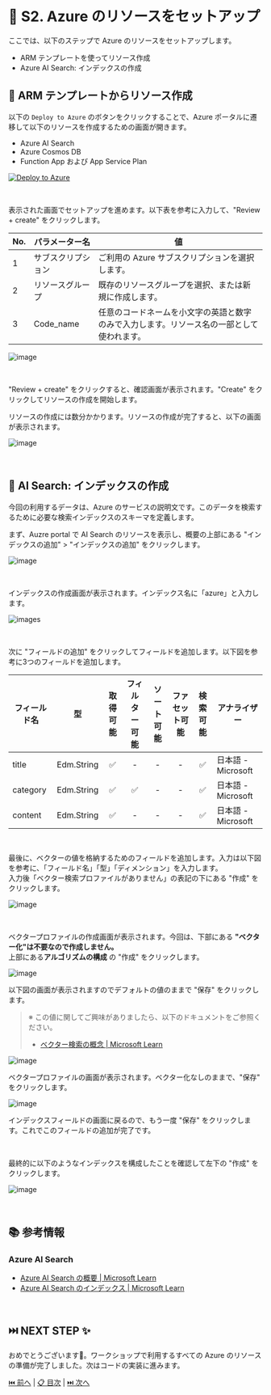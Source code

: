 # 🧪 S2. Azure のリソースをセットアップ

ここでは、以下のステップで Azure のリソースをセットアップします。

- ARM テンプレートを使ってリソース作成
- Azure AI Search: インデックスの作成

## 🔖 ARM テンプレートからリソース作成

以下の `Deploy to Azure` のボタンをクリックすることで、Azure ポータルに遷移して以下のリソースを作成するための画面が開きます。

- Azure AI Search
- Azure Cosmos DB
- Function App および App Service Plan

[![Deploy to Azure](https://aka.ms/deploytoazurebutton)](https://portal.azure.com/#create/Microsoft.Template/uri/https%3A%2F%2Fstyokosandbox.blob.core.windows.net%2Farm-templates%2Faoai-workshop-azurechat-v2-template.json)

<br>

表示された画面でセットアップを進めます。以下表を参考に入力して、"Review + create" をクリックします。

No. | パラメーター名 | 値
--- | --- | ---
1 | サブスクリプション | ご利用の Azure サブスクリプションを選択します。
2 | リソースグループ | 既存のリソースグループを選択、または新規に作成します。
3 | Code_name | 任意のコードネームを小文字の英語と数字のみで入力します。リソース名の一部として使われます。

![image](./images/s2-1.png)

<br>

"Review + create" をクリックすると、確認画面が表示されます。"Create" をクリックしてリソースの作成を開始します。

リソースの作成には数分かかります。リソースの作成が完了すると、以下の画面が表示されます。

![image](./images/s2-2.png)

<br>

## 🔖 AI Search: インデックスの作成

今回の利用するデータは、Azure のサービスの説明文です。このデータを検索するために必要な検索インデックスのスキーマを定義します。

まず、Auzre portal で AI Search のリソースを表示し、概要の上部にある "インデックスの追加" > "インデックスの追加" をクリックします。

![image](./images/1-2-1.png)

<br>

インデックスの作成画面が表示されます。インデックス名に「azure」と入力します。

![images](./images/1-2-2.png)

<br>

次に "フィールドの追加" をクリックしてフィールドを追加します。以下図を参考に3つのフィールドを追加します。

フィールド名 | 型 | 取得可能 | フィルター可能 | ソート可能 | ファセット可能 | 検索可能 | アナライザー
--- | --- | :---: | :---: | :---: | :---: | :---: | ---
title | Edm.String | ✅ | - | - | - | ✅ | 日本語 - Microsoft
category | Edm.String | ✅ | ✅ | - | - | ✅ | 日本語 - Microsoft
content | Edm.String | ✅ | - | - | - | ✅ | 日本語 - Microsoft

<br>

最後に、ベクターの値を格納するためのフィールドを追加します。入力は以下図を参考に、「フィールド名」「型」「ディメンション」を入力します。  
入力後「ベクター検索プロファイルがありません」の表記の下にある "作成" をクリックします。

![image](./images/1-2-3.png)

<br>

ベクタープロファイルの作成画面が表示されます。今回は、下部にある **"ベクター化"は不要なので作成しません。**  
上部にある**アルゴリズムの構成** の "作成" をクリックします。

![image](./images/1-2-4_1.png)


以下図の画面が表示されますのでデフォルトの値のままで "保存" をクリックします。

> ※ この値に関してご興味がありましたら、以下のドキュメントをご参照ください。
>
> - [ベクター検索の概念 | Microsoft Learn](https://learn.microsoft.com/ja-jp/azure/search/vector-search-overview#why-use-vector-search)

![image](./images/1-2-4_2.png)


ベクタープロファイルの画面が表示されます。ベクター化なしのままで、"保存" をクリックします。

![image](./images/1-2-4_3.png)

インデックスフィールドの画面に戻るので、もう一度 "保存" をクリックします。これでこのフィールドの追加が完了です。

<br>

最終的に以下のようなインデックスを構成したことを確認して左下の "作成" をクリックします。

![image](./images/1-2-5.png)

<br>

## 📚 参考情報

### Azure AI Search

- [Azure AI Search の概要 | Microsoft Learn](https://learn.microsoft.com/ja-jp/azure/search/search-what-is-azure-search)
- [Azure AI Search のインデックス | Microsoft Learn](https://learn.microsoft.com/ja-jp/azure/search/search-what-is-an-index)

<br>

## ⏭️ NEXT STEP ✨

おめでとうございます🎉。ワークショップで利用するすべての Azure のリソースの準備が完了しました。次はコードの実装に進みます。

[⏮️ 前へ](./setup-azure-openai.md) | [📋 目次](../README.md) | [⏭️ 次へ](./setup-function-app-code.md)
